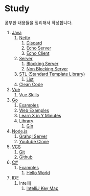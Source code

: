 # Study

공부한 내용들을 정리해서 작성합니다.



1. [Java](./java)
   1. [Netty](./java/netty)
      1. [Discard](./java/netty/discard)
      2. [Echo Server](./java/netty/echo-server)
      3. [Echo Client](./java/netty/echo-client)
   2. [Server](./java/server)
      1. [Blocking Server](./java/server/blocking-server)
      2. [Non Blocking Server](./java/server/non-blocking-server)
   3. [STL (Standard Template Library)](./java/stl)
      1. [List](./java/stl/list)
   4. [Clean Code](https://github.com/Jaeyeonling/clean-code)
2. [Vue](./vue)
   1. [Vue Skills](./vue/vue-skills)
3. [Go](./go)
   1. [Examples](./go/examples)
   2. [Web Examples](./go/web-examples)
   3. [Learn X in Y Minutes](./go/learnxinyminutes)
   4. [Library](./go/library)
      1. [Gin](./go/library/gin)
4. [Node.js](./nodejs)
   1. [Grahql Server](./nodejs/graphql-server)
   2. [Youtube Clone](https://github.com/Jaeyeonling/youtube-clone)
5. [VCS](./vcs)
   1. [Git](./vcs/git)
   2. [Github](./vcs/github)
6. [C#](./c%23)
   1. [Examples](./c%23/examples)
      1. [Hello World](./c%23/examples/HelloWorld)
7. IDE
   1. Intellij
      1. [IntelliJ Key Map](https://github.com/Jaeyeonling/intellij-keymap)
